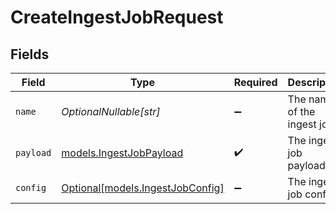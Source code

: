 # CreateIngestJobRequest


## Fields

| Field                                                            | Type                                                             | Required                                                         | Description                                                      |
| ---------------------------------------------------------------- | ---------------------------------------------------------------- | ---------------------------------------------------------------- | ---------------------------------------------------------------- |
| `name`                                                           | *OptionalNullable[str]*                                          | :heavy_minus_sign:                                               | The name of the ingest job.                                      |
| `payload`                                                        | [models.IngestJobPayload](../models/ingestjobpayload.md)         | :heavy_check_mark:                                               | The ingest job payload.                                          |
| `config`                                                         | [Optional[models.IngestJobConfig]](../models/ingestjobconfig.md) | :heavy_minus_sign:                                               | The ingest job config.                                           |